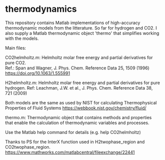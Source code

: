 # thermodynamics

This repository contains Matlab implementations of high-accuracy thermodynamic models from the litterature.  So far for hydrogen and CO2. I also supply a Matlab thermodynamic object 'thermo' that simplifies working with the models.

Main files:

CO2helmholtz.m: Helmholtz molar free energy and partial derivatives for pure CO2.  
   Ref.: Span and Wagner, J. Phys. Chem. Reference Data 25, 1509 (1996)
   https://doi.org/10.1063/1.555991
   
H2helmholtz.m: Helmholtz molar free energy and partial derivatives for pure hydrogen.
   Ref: Leachman, J.W. et al., J. Phys. Chem. Reference Data 38, 721 (2009)

Both models are the same as used by NIST for calculating Thermophysical Properties of Fluid Systems
   https://webbook.nist.gov/chemistry/fluid/

thermo.m:  Thermodynamic object that contains methods and properties that enable the calculation of thermodynamic variables and processes.

Use the Matlab help command for details (e.g. help CO2helmholtz)

Thanks to PS for the InterX function used in H2twophase_region and CO2twophase_region. https://www.mathworks.com/matlabcentral/fileexchange/22441
